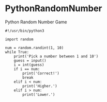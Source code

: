 # PythonRandomNumber
Python Random Number Game

```
#!/usr/bin/python3

import random

num = random.randint(1, 10)
while True:
	print('Pick a number between 1 and 10')
	guess = input()
	i = int(guess)
	if i == num:
		print('Correct!')
		break
	elif i < num:
		print('Higher.')
	elif i > num:
		print('Lower.')

```
